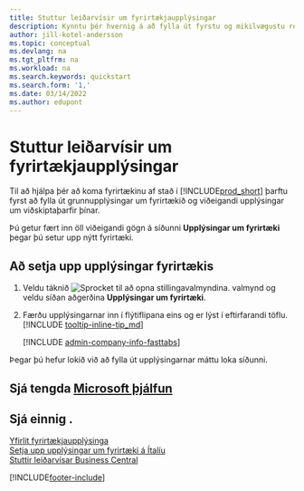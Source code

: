 ```yaml
---
title: Stuttur leiðarvísir um fyrirtækjaupplýsingar
description: Kynntu þér hvernig á að fylla út fyrstu og mikilvægustu reitina um fyrirtækið þitt í Business Central með því að lesa þennan leiðarvísi.
author: jill-kotel-andersson
ms.topic: conceptual
ms.devlang: na
ms.tgt_pltfrm: na
ms.workload: na
ms.search.keywords: quickstart
ms.search.form: '1,'
ms.date: 03/14/2022
ms.author: edupont
---
```


# <a name="company-information-quick-start"></a>Stuttur leiðarvísir um fyrirtækjaupplýsingar

Til að hjálpa þér að koma fyrirtækinu af stað í [!INCLUDE[prod_short](includes/prod_short.md)] þarftu fyrst að fylla út grunnupplýsingar um fyrirtækið og viðeigandi upplýsingar um viðskiptaþarfir þínar.  

Þú getur fært inn öll viðeigandi gögn á síðunni **Upplýsingar um fyrirtæki** þegar þú setur upp nýtt fyrirtæki.

## <a name="to-set-up-company-information"></a>Að setja upp upplýsingar fyrirtækis

1. Veldu táknið ![Sprocket til að opna stillingavalmyndina.](media/ui-experience/settings_icon_small.png) valmynd og veldu síðan aðgerðina **Upplýsingar um fyrirtæki**.
2. Færðu upplýsingarnar inn í flýtiflipana eins og er lýst í eftirfarandi töflu. [!INCLUDE [tooltip-inline-tip_md](includes/tooltip-inline-tip_md.md)]

    [!INCLUDE [admin-company-info-fasttabs](includes/admin-company-info-fasttabs.md)]

Þegar þú hefur lokið við að fylla út upplýsingarnar máttu loka síðunni.  

## <a name="see-related-microsoft-training"></a>Sjá tengda [Microsoft þjálfun](/training/modules/create-new-companies-dynamics-365-business-central/)

## <a name="see-also"></a>Sjá einnig .

[Yfirlit fyrirtækjaupplýsinga](admin-company-information.md)  
[Setja upp upplýsingar um fyrirtæki á Ítalíu](LocalFunctionality/Italy/how-to-set-up-company-information.md)  
[Stuttir leiðarvísar Business Central](quick-start-business-central.md)  


[!INCLUDE[footer-include](includes/footer-banner.md)]
